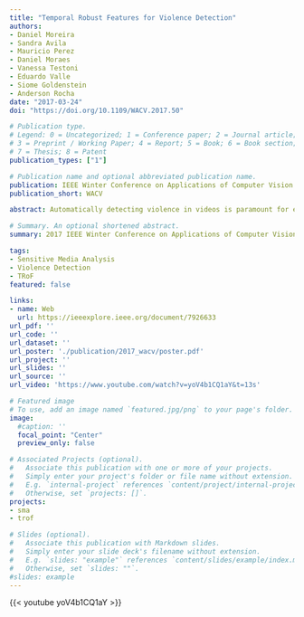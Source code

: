 ```yaml
---
title: "Temporal Robust Features for Violence Detection"
authors:
- Daniel Moreira
- Sandra Avila
- Mauricio Perez
- Daniel Moraes
- Vanessa Testoni
- Eduardo Valle
- Siome Goldenstein
- Anderson Rocha
date: "2017-03-24"
doi: "https://doi.org/10.1109/WACV.2017.50"

# Publication type.
# Legend: 0 = Uncategorized; 1 = Conference paper; 2 = Journal article;
# 3 = Preprint / Working Paper; 4 = Report; 5 = Book; 6 = Book section;
# 7 = Thesis; 8 = Patent
publication_types: ["1"]

# Publication name and optional abbreviated publication name.
publication: IEEE Winter Conference on Applications of Computer Vision
publication_short: WACV

abstract: Automatically detecting violence in videos is paramount for enforcing the law and providing the society with better policies for safer public places. In addition, it may be essential for protecting minors from accessing inappropriate contents on-line, and for helping parents choose suitable movie titles for their children. However, this is an open problem as the very definition of violence is subjective and may vary from one society to another. Detecting such nuances from video footages with no human supervision is very challenging. Clearly, when designing a computer-aided solution to this problem, we need to think of efficient (quickly harness large troves of data) and effective detection methods (robustly filter what needs special attention and further analysis). In this vein, we explore a content description method for violence detection founded upon temporal robust features that quickly grasp video sequences, automatically classifying violent videos. The used method also holds promise for fast and effective classification of other recognition tasks (e.g., pornography and other inappropriate material). When compared to more complex counterparts for violence detection, the method shows similar classification quality while being several times more efficient in terms of runtime and memory footprint.

# Summary. An optional shortened abstract.
summary: 2017 IEEE Winter Conference on Applications of Computer Vision

tags:
- Sensitive Media Analysis
- Violence Detection
- TRoF
featured: false

links:
- name: Web
  url: https://ieeexplore.ieee.org/document/7926633
url_pdf: ''
url_code: ''
url_dataset: ''
url_poster: './publication/2017_wacv/poster.pdf'
url_project: ''
url_slides: ''
url_source: ''
url_video: 'https://www.youtube.com/watch?v=yoV4b1CQ1aY&t=13s'

# Featured image
# To use, add an image named `featured.jpg/png` to your page's folder. 
image:
  #caption: ''
  focal_point: "Center"
  preview_only: false

# Associated Projects (optional).
#   Associate this publication with one or more of your projects.
#   Simply enter your project's folder or file name without extension.
#   E.g. `internal-project` references `content/project/internal-project/index.md`.
#   Otherwise, set `projects: []`.
projects:
- sma
- trof

# Slides (optional).
#   Associate this publication with Markdown slides.
#   Simply enter your slide deck's filename without extension.
#   E.g. `slides: "example"` references `content/slides/example/index.md`.
#   Otherwise, set `slides: ""`.
#slides: example
---
```

{{< youtube yoV4b1CQ1aY >}}
